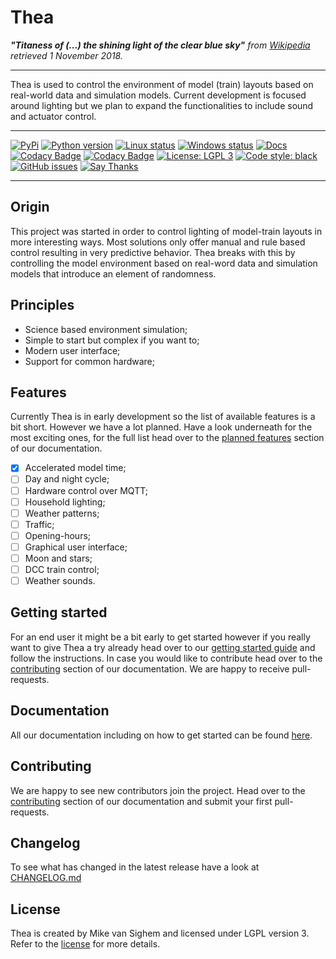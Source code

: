 # Thea

***"Titaness of (...) the shining light of the clear blue sky"**
from [Wikipedia](https://en.wikipedia.org/wiki/Thea) retrieved 1 November 2018.*

---

Thea is used to control the environment of model (train) layouts based
on real-world data and simulation models. Current development is focused
around lighting but we plan to expand the functionalities to include sound and actuator control.

---

[![PyPi](https://img.shields.io/pypi/v/thea.svg)](https://pypi.org/project/thea/)
[![Python version](https://img.shields.io/pypi/pyversions/thea.svg)](https://www.python.org/downloads/)
[![Linux status](https://img.shields.io/travis/com/mikevansighem/thea/master.svg?label=linux)](https://travis-ci.com/mikevansighem/thea)
[![Windows status](https://img.shields.io/appveyor/ci/mikevansighem/theia/master.svg?label=windows)](https://ci.appveyor.com/project/mikevansighem/theia/branch/master)
[![Docs](https://img.shields.io/website-up-down-green-red/http/shields.io.svg?label=docs)](https://mikevansighem.github.io/thea/)
[![Codacy Badge](https://img.shields.io/codacy/grade/bb3d838b073c489b89232463f0c2cf66.svg)](https://www.codacy.com/app/mikevansighem/thea?utm_source=github.com&amp;utm_medium=referral&amp;utm_content=mikevansighem/thea&amp;utm_campaign=Badge_Grade)
[![Codacy Badge](https://img.shields.io/codacy/coverage/bb3d838b073c489b89232463f0c2cf66.svg)](https://www.codacy.com/app/mikevansighem/thea?utm_source=github.com&utm_medium=referral&utm_content=mikevansighem/thea&utm_campaign=Badge_Coverage)
[![License: LGPL 3](https://img.shields.io/badge/license-LGPL%203-blue.svg)](LICENSE.md)
[![Code style: black](https://img.shields.io/badge/code%20style-black-000000.svg)](https://github.com/ambv/black)
[![GitHub issues](https://img.shields.io/github/issues/badges/shields.svg)](https://github.com/mikevansighem/thea/issues)
[![Say Thanks](https://img.shields.io/badge/say%20thanks-!-blue.svg)](https://saythanks.io/to/mikevansighem)

---

## Origin

This project was started in order to control lighting of model-train
layouts in more interesting ways. Most solutions only offer manual
and rule based control resulting in very predictive behavior. Thea
breaks with this by controlling the model environment based on real-word
data and simulation models that introduce an element of randomness.

## Principles

-   Science based environment simulation;
-   Simple to start but complex if you want to;
-   Modern user interface;
-   Support for common hardware;

## Features

Currently Thea is in early development so the list of available features
is a bit short. However we have a lot planned. Have a look underneath for the most
exciting ones, for the full list head over to the 
[planned features](https://mikevansighem.github.io/thea/PLANNED) 
section of our documentation.

- [x] Accelerated model time;
- [ ] Day and night cycle;
- [ ] Hardware control over MQTT;
- [ ] Household lighting;
- [ ] Weather patterns;
- [ ] Traffic;
- [ ] Opening-hours;
- [ ] Graphical user interface;
- [ ] Moon and stars;
- [ ] DCC train control;
- [ ] Weather sounds.

## Getting started

For an end user it might be a bit early to get started however
if you really want to give Thea a try already head over to our
[getting started guide](https://mikevansighem.github.io/thea/getting_started/)
and follow the instructions. In case you would like to contribute head over to the
[contributing](https://mikevansighem.github.io/thea/contibuting) section
of our documentation. We are happy to receive pull-requests.

## Documentation

All our documentation including on how to get started can be found
[here](https://mikevansighem.github.io/thea).

## Contributing 

We are happy to see new contributors join the project. Head over to the
[contributing](https://mikevansighem.github.io/thea/contibuting) section
of our documentation and submit your first pull-requests.

## Changelog

To see what has changed in the latest release have a look at
[CHANGELOG.md](https://github.com/mikevansighem/thea/blob/master/docs/CHANGELOG.md)

## License

Thea is created by Mike van Sighem and licensed under LGPL version 3.
Refer to the
[license](https://github.com/mikevansighem/thea/blob/master/docs/LICENSE.md)
for more details.
